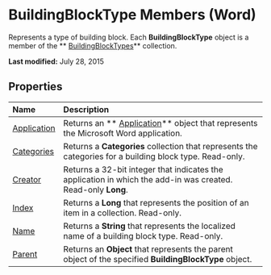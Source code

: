 
# BuildingBlockType Members (Word)
Represents a type of building block. Each  **BuildingBlockType** object is a member of the ** [BuildingBlockTypes](fb179437-b736-dd99-3aea-125346aa7a3d.md)** collection.

 **Last modified:** July 28, 2015


## Properties



|**Name**|**Description**|
|:-----|:-----|
| [Application](35f79ae7-29c1-60b9-c6f3-fae85391dc02.md)|Returns an  ** [Application](d1cf6f8f-4e88-bf01-93b4-90a83f79cb44.md)** object that represents the Microsoft Word application.|
| [Categories](0daaeb0b-e6c8-488c-d965-bfdc4653d7e2.md)|Returns a  **Categories** collection that represents the categories for a building block type. Read-only.|
| [Creator](6c242dbd-94ea-2ac1-5dc9-3118b5453d01.md)|Returns a 32-bit integer that indicates the application in which the add-in was created. Read-only  **Long**.|
| [Index](1a664e4c-12ca-0df1-56b7-f9ab35bd0bb4.md)|Returns a  **Long** that represents the position of an item in a collection. Read-only.|
| [Name](f8aede24-cc29-f57f-c40f-e2b4891d7d03.md)|Returns a  **String** that represents the localized name of a building block type. Read-only.|
| [Parent](73dc6ab8-0be3-7954-5f01-94706a0e3365.md)|Returns an  **Object** that represents the parent object of the specified **BuildingBlockType** object.|
